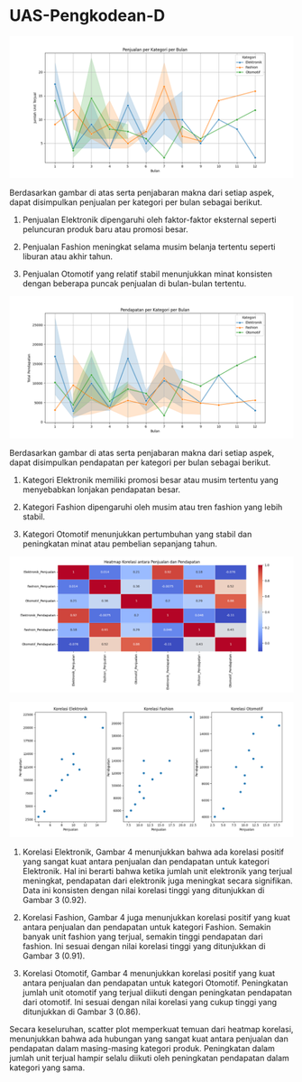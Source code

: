 # UAS-Pengkodean-D

![image](https://github.com/AdindaAurielSafira/AdindaAS-UAS-Pengkodean-D-284/blob/main/penjualan_per_kategori/penjualan_per_kategori.png)

Berdasarkan gambar di atas serta penjabaran makna dari setiap aspek, dapat disimpulkan penjualan per kategori per bulan sebagai berikut.

1) Penjualan Elektronik dipengaruhi oleh faktor-faktor eksternal seperti peluncuran produk baru atau promosi besar.

2) Penjualan Fashion meningkat selama musim belanja tertentu seperti liburan atau akhir tahun.

3) Penjualan Otomotif yang relatif stabil menunjukkan minat konsisten dengan beberapa puncak penjualan di bulan-bulan tertentu.

![image](https://github.com/AdindaAurielSafira/AdindaAS-UAS-Pengkodean-D-284/blob/main/pendapatan_per_kategori/pendapatan_per_kategori.png)

Berdasarkan gambar di atas serta penjabaran makna dari setiap aspek, dapat disimpulkan pendapatan per kategori per bulan sebagai berikut.

1) Kategori Elektronik memiliki promosi besar atau musim tertentu yang menyebabkan lonjakan pendapatan besar.

2) Kategori Fashion dipengaruhi oleh musim atau tren fashion yang lebih stabil.

3) Kategori Otomotif menunjukkan pertumbuhan yang stabil dan peningkatan minat atau pembelian sepanjang tahun.

![image](https://github.com/AdindaAurielSafira/AdindaAS-UAS-Pengkodean-D-284/blob/main/korelasi/heatmap_korelasi.png)

![image](https://github.com/AdindaAurielSafira/AdindaAS-UAS-Pengkodean-D-284/blob/main/korelasi/scatter_korelasi.png)

1) Korelasi Elektronik, Gambar 4 menunjukkan bahwa ada korelasi positif yang sangat kuat antara penjualan dan pendapatan untuk kategori Elektronik. Hal ini berarti bahwa ketika jumlah unit elektronik yang terjual meningkat, pendapatan dari elektronik juga meningkat secara signifikan. Data ini konsisten dengan nilai korelasi tinggi yang ditunjukkan di Gambar 3 (0.92).
   
2) Korelasi Fashion, Gambar 4 juga menunjukkan korelasi positif yang kuat antara penjualan dan pendapatan untuk kategori Fashion. Semakin banyak unit 
fashion yang terjual, semakin tinggi pendapatan dari fashion. Ini sesuai dengan nilai korelasi tinggi yang ditunjukkan di Gambar 3 (0.91).

3) Korelasi Otomotif, Gambar 4 menunjukkan korelasi positif yang kuat antara penjualan dan pendapatan untuk kategori Otomotif. Peningkatan jumlah unit otomotif yang terjual diikuti dengan peningkatan pendapatan dari otomotif. Ini sesuai dengan nilai korelasi yang cukup tinggi yang ditunjukkan di Gambar 3 (0.86).

Secara keseluruhan, scatter plot memperkuat temuan dari heatmap korelasi,
menunjukkan bahwa ada hubungan yang sangat kuat antara penjualan dan pendapatan dalam masing-masing kategori produk. Peningkatan dalam jumlah unit terjual hampir selalu diikuti oleh peningkatan pendapatan dalam kategori yang sama.
